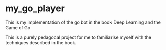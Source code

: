 # my_go_player
This is my implementation of the go bot in the book Deep Learning and the Game of Go

This is a purely pedagocal project for me to familiarise myself with the techniques described in the book.
